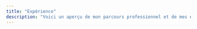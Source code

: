 ```yaml
---
title: "Expérience"
description: "Voici un aperçu de mon parcours professionnel et de mes expériences de travail."
---
```

